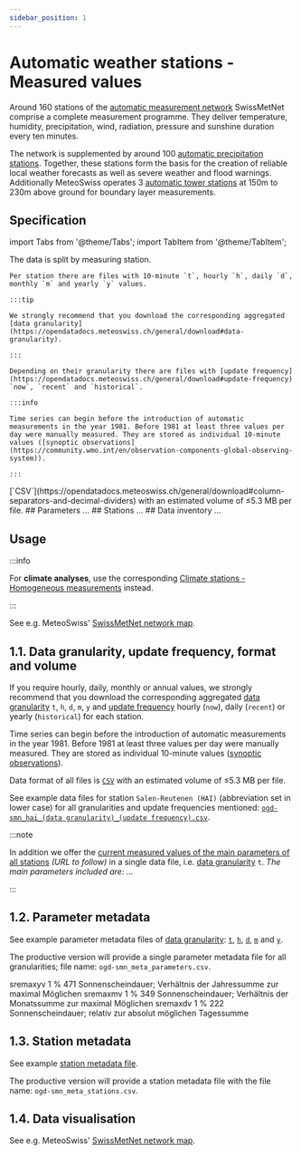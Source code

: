 ```yaml
---
sidebar_position: 1
---
```


# Automatic weather stations - Measured values

Around 160 stations of the [automatic measurement network](https://www.meteoswiss.admin.ch/weather/measurement-systems/land-based-stations/automatic-measurement-network.html) SwissMetNet comprise a complete measurement programme. They deliver temperature, humidity, precipitation, wind, radiation, pressure and sunshine duration every ten minutes.

The network is supplemented by around 100 [automatic precipitation stations](/a-data-groundbased/a2-automatic-precipitation-stations). Together, these stations form the basis for the creation of reliable local weather forecasts as well as severe weather and flood warnings. Additionally MeteoSwiss operates 3 [automatic tower stations](/a-data-groundbased/a3-automatic-tower-stations) at 150m to 230m above ground for boundary layer measurements.

## Specification

import Tabs from '@theme/Tabs';
import TabItem from '@theme/TabItem';

<Tabs queryString="specification">
  <TabItem value="data-structure" label="Data structure">
    The data is split by measuring station.
    
    Per station there are files with 10-minute `t`, hourly `h`, daily `d`, monthly `m` and yearly `y` values.

    :::tip
    
    We strongly recommend that you download the corresponding aggregated [data granularity](https://opendatadocs.meteoswiss.ch/general/download#data-granularity).

    :::
   
    Depending on their granularity there are files with [update frequency](https://opendatadocs.meteoswiss.ch/general/download#update-frequency) `now`, `recent` and `historical`.
    
    :::info
    
    Time series can begin before the introduction of automatic measurements in the year 1981. Before 1981 at least three values per day were manually measured. They are stored as individual 10-minute values ([synoptic observations](https://community.wmo.int/en/observation-components-global-observing-system)).

    :::
  </TabItem>
  <TabItem value="format" label="Format">
    [`CSV`](https://opendatadocs.meteoswiss.ch/general/download#column-separators-and-decimal-dividers) with an estimated volume of ≤5.3 MB per file.
  </TabItem>
  <TabItem value="metadata" label="Metadata">
    ## Parameters
    ...
    ## Stations
    ...
    ## Data inventory
    ...
  </TabItem>
</Tabs>

## Usage

:::info

For **climate analyses**, use the corresponding [Climate stations - Homogeneous measurements](https://opendatadocs.meteoswiss.ch/climate-data) instead.

:::

See e.g. MeteoSwiss' [SwissMetNet network map](https://www.meteoswiss.admin.ch/services-and-publications/applications/measurement-values-and-measuring-networks.html#param=messnetz-automatisch&lang=en).





## 1.1. Data granularity, update frequency, format and volume
If you require hourly, daily, monthly or annual values, we strongly recommend that you download the corresponding aggregated [data granularity](/general/download#32---data-granularity) `t`, `h`, `d`, `m`, `y` and [update frequency](/general/download#33---update-frequency) hourly (`now`), daily (`recent`) or yearly (`historical`) for each station.

Time series can begin before the introduction of automatic measurements in the year 1981. Before 1981 at least three values per day were manually measured. They are stored as individual 10-minute values ([synoptic observations](https://community.wmo.int/en/observation-components-global-observing-system)).

Data format of all files is [`CSV`](/general/download#31---column-separators-and-decimal-dividers) with an estimated volume of ≤5.3 MB per file.

See example data files for station `Salen-Reutenen (HAI)` (abbreviation set in lower case) for all granularities and update frequencies mentioned: [`ogd-smn_hai_(data granularity)_(update frequency).csv`](https://sys-data.int.bgdi.ch/browser/index.html#/collections/ch.meteoschweiz.ogd-smn/items/hai?.language=en).

:::note

In addition we offer the [current measured values of the main parameters of all stations](#) *(URL to follow)* in a single data file, i.e. [data granularity](/general/download#32---data-granularity) `t`. *The main parameters included are: ...*

:::

## 1.2. Parameter metadata
See example parameter metadata files of [data granularity](https://github.com/MeteoSwiss/opendata-download?tab=readme-ov-file#data-granularity): [`t`](https://github.com/MeteoSwiss/publication-opendata/blob/main/data-surface/metadaten-parameter/metadata-parameter-smn-T.csv), [`h`](https://github.com/MeteoSwiss/publication-opendata/blob/main/data-surface/metadaten-parameter/metadata-parameter-smn-H.csv), [`d`](https://github.com/MeteoSwiss/publication-opendata/blob/main/data-surface/metadaten-parameter/metadata-parameter-smn-D.csv), [`m`](https://github.com/MeteoSwiss/publication-opendata/blob/main/data-surface/metadaten-parameter/metadata-parameter-smn-M.csv) and [`y`](https://github.com/MeteoSwiss/publication-opendata/blob/main/data-surface/metadaten-parameter/metadata-parameter-smn-Y.csv).

The productive version will provide a single parameter metadata file for all granularities; file name: `ogd-smn_meta_parameters.csv`.

<!-- **Codes** -->
sremaxyv	1 	%	471 	Sonnenscheindauer; Verhältnis der Jahressumme zur maximal Möglichen
sremaxmv	1 	%	349 	Sonnenscheindauer; Verhältnis der Monatssumme zur maximal Möglichen
sremaxdv	1 	%	222 	Sonnenscheindauer; relativ zur absolut möglichen Tagessumme
<!-- ... -->

## 1.3. Station metadata
See example [station metadata file](https://data.geo.admin.ch/ch.meteoschweiz.messnetz-automatisch/ch.meteoschweiz.messnetz-automatisch_en.csv).

The productive version will provide a station metadata file with the file name: `ogd-smn_meta_stations.csv`.

## 1.4. Data visualisation
See e.g. MeteoSwiss' [SwissMetNet network map](https://www.meteoswiss.admin.ch/services-and-publications/applications/measurement-values-and-measuring-networks.html#param=messnetz-automatisch&lang=en).
